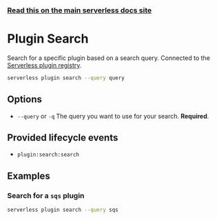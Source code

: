 <!--
title: Serverless Framework Commands - Spotinst Functions - Plugin Search
menuText: Plugin Search
menuOrder: 10
description: Search through all available Serverless plugins
layout: Doc
-->

<!-- DOCS-SITE-LINK:START automatically generated  -->
### [Read this on the main serverless docs site](https://www.serverless.com/framework/docs/providers/spotinst/cli-reference/plugin-search)
<!-- DOCS-SITE-LINK:END -->

# Plugin Search

Search for a specific plugin based on a search query. Connected to the [Serverless plugin registry](https://github.com/serverless/plugins).

```bash
serverless plugin search --query query
```

## Options
- `--query` or `-q` The query you want to use for your search. **Required**.

## Provided lifecycle events
- `plugin:search:search`

## Examples

### Search for a `sqs` plugin

```bash
serverless plugin search --query sqs
```
